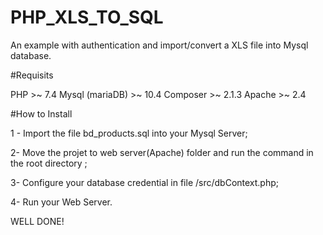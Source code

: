 # PHP_XLS_TO_SQL
An example with authentication and import/convert a XLS file into Mysql database.

#Requisits

PHP >~ 7.4
Mysql (mariaDB) >~ 10.4
Composer >~ 2.1.3
Apache  >~ 2.4

#How to Install

1 - Import the file bd_products.sql into your Mysql Server;

2- Move the projet to web server(Apache) folder and run the command in the root directory <composer install>;

3- Configure your database credential in file /src/dbContext.php;

4- Run your Web Server.

WELL DONE!
